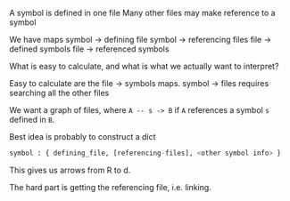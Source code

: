 
A symbol is defined in one file
Many other files may make reference to a symbol

We have maps
symbol -> defining file
symbol -> referencing files
file -> defined symbols
file -> referenced symbols

What is easy to calculate, and what is what we actually want to interpret?

Easy to calculate are the file -> symbols maps. symbol -> files requires searching all the other files

We want a graph of files, where `A -- s -> B` if `A` references a symbol `s` defined in `B`.


Best idea is probably to construct a dict
```py
symbol : { defining_file, [referencing-files], <other symbol info> }
```
This gives us arrows from R to d.

The hard part is getting the referencing file, i.e. linking.
